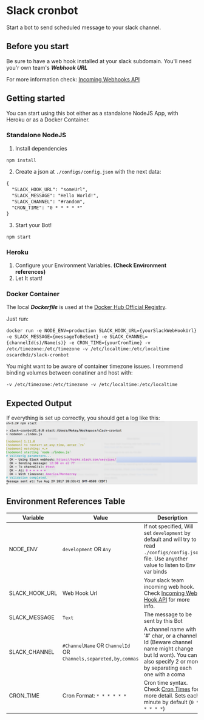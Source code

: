 # Slack cronbot
Start a bot to send scheduled message to your slack channel.

## Before you start
Be sure to have a web hook installed at your slack subdomain. You'll need you'r own team's _**Webhook URL**_

For more information check: [Incoming Webhooks API](https://api.slack.com/incoming-webhooks)

## Getting started
You can start using this bot either as a standalone NodeJS App, with Heroku or as a Docker Container.

### Standalone NodeJS
1. Install dependencies
```
npm install
```
2. Create a json at `./configs/config.json` with the next data:
```
{
  "SLACK_HOOK_URL": "someUrl",
  "SLACK_MESSAGE": "Hello World!",
  "SLACK_CHANNEL": "#random",
  "CRON_TIME": "0 * * * * *"
}
```

3. Start your Bot!
```
npm start
```

### Heroku
1. Configure your Environment Variables. **(Check Environment references)**
2. Let It start!


### Docker Container
The local _**Dockerfile**_ is used at the [Docker Hub Official Registry](https://hub.docker.com/r/oscardhdz/slack-cronbot/).

Just run:

```
docker run -e NODE_ENV=production SLACK_HOOK_URL={yourSlackWebHookUrl} -e SLACK_MESSAGE={messageToBeSent} -e SLACK_CHANNEL={channelId(s)/Name(s)} -e CRON_TIME={yourCronTime} -v /etc/timezone:/etc/timezone -v /etc/localtime:/etc/localtime oscardhdz/slack-cronbot
```

You might want to be aware of container timezone issues. I reommend binding volumes between conatiner and host with:
```
-v /etc/timezone:/etc/timezone -v /etc/localtime:/etc/localtime
```

## Expected Output
If everything is set up correctly, you should get a log like this:
![LogOutout](./LogOutputf.png)



## Environment References Table
| Variable       | Value                                                 | Description                                                                                                                                                     |
|----------------|-------------------------------------------------------|-----------------------------------------------------------------------------------------------------------------------------------------------------------------|
| NODE_ENV       | `development` OR `Any`                          | If not specified, Will set `development` by default and will try to read `./configs/config.json` file. Use anyother value to listen to Env var binds            |
| SLACK_HOOK_URL | Web Hook Url                                          | Your slack team incoming web hook. Check [Incoming Web Hook API](https://api.slack.com/incoming-webhooks) for more info.                                        |
| SLACK_MESSAGE  | `Text`                                                  | The message to be sent by this Bot                                                                                                                              |
| SLACK_CHANNEL  | `#ChannelName` OR `ChannelId` OR `Channels,separeted,by,commas` | A channel name with '#' char, or a channel Id (Beware channel name might change but Id wont). You can also specify 2  or more by separating each one with a coma |
| CRON_TIME      | Cron Format: `* * * * * *`                              | Cron time syntax. Check [Cron Times](http://www.nncron.ru/help/EN/working/cron-format.htm) for more detail. Sets each minute by default (`0 * * * * *`)                                                      |

